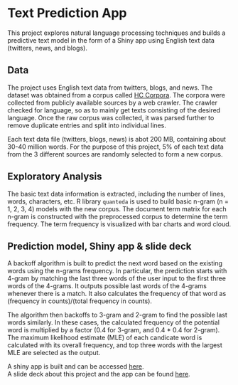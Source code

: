 # Text Prediction App

This project explores natural language processing techniques and builds a predictive text model in the form of a Shiny app using English text data (twitters, news, and blogs). 

## Data   
The project uses English text data from twitters, blogs, and news. The dataset was obtained from a corpus called [HC Corpora](www.corpora.heliohost.org). The corpora were collected from publicly available sources by a web crawler. The crawler checked for language, so as to mainly get texts consisting of the desired language. Once the raw corpus was collected, it was parsed further to remove duplicate entries and split into individual lines.   

Each text data file (twitters, blogs, news) is abot 200 MB, containing about 30-40 million words. For the purpose of this project, 5% of each text data from the 3 different sources are randomly selected to form a new corpus.

## Exploratory Analysis   

The basic text data information is extracted, including the number of lines, words, characters, etc. R library `quanteda` is used to build basic n-gram (n = 1, 2, 3, 4) models with the new corpus. The document term matrix for each n-gram is constructed with the preprocessed corpus to determine the term frequency. The term frequency is visualized with bar charts and word cloud.   

## Prediction model, Shiny app & slide deck  
A backoff algorithm is built to predict the next word based on the existing words using the n-grams frequency. In particular, the prediction starts with 4-gram by matching the last three words of the user input to the first three words of the 4-grams. It outputs possible last words of the 4-grams whenever there is a match. It also calculates the frequency of that word as (frequency in counts)/(total frequency in counts).

The algorithm then backoffs to 3-gram and 2-gram to find the possible last words similarly. In these cases, the calculated frequency of the potential word is multiplied by a factor (0.4 for 3-gram, and 0.4 * 0.4 for 2-gram). The maximum likelihood estimate (MLE) of each candicate word is calculated with its overall frequency, and top three words with the largest MLE are selected as the output.

A shiny app is built and can be accessed [here](https://yanfei-wu.shinyapps.io/text_predictor/).  
A slide deck about this project and the app can be found [here](http://rpubs.com/ywu/206764).  

